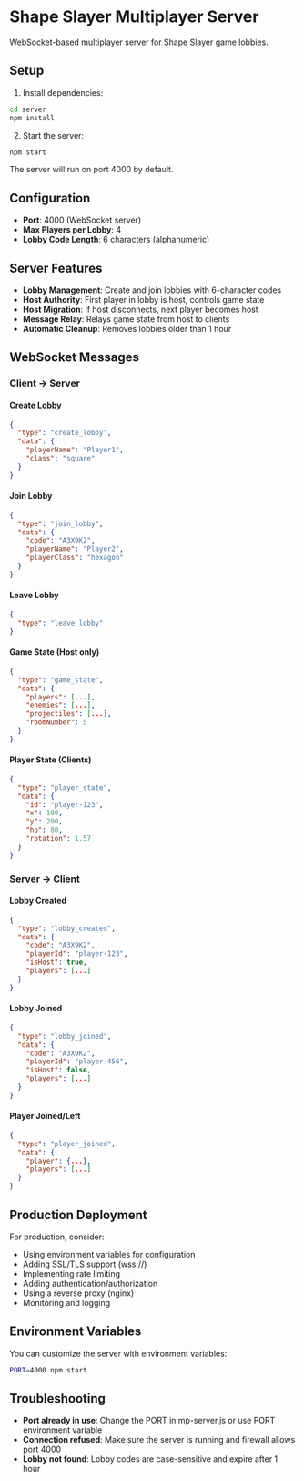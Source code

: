 # Shape Slayer Multiplayer Server

WebSocket-based multiplayer server for Shape Slayer game lobbies.

## Setup

1. Install dependencies:
```bash
cd server
npm install
```

2. Start the server:
```bash
npm start
```

The server will run on port 4000 by default.

## Configuration

- **Port**: 4000 (WebSocket server)
- **Max Players per Lobby**: 4
- **Lobby Code Length**: 6 characters (alphanumeric)

## Server Features

- **Lobby Management**: Create and join lobbies with 6-character codes
- **Host Authority**: First player in lobby is host, controls game state
- **Host Migration**: If host disconnects, next player becomes host
- **Message Relay**: Relays game state from host to clients
- **Automatic Cleanup**: Removes lobbies older than 1 hour

## WebSocket Messages

### Client -> Server

#### Create Lobby
```json
{
  "type": "create_lobby",
  "data": {
    "playerName": "Player1",
    "class": "square"
  }
}
```

#### Join Lobby
```json
{
  "type": "join_lobby",
  "data": {
    "code": "A3X9K2",
    "playerName": "Player2",
    "playerClass": "hexagon"
  }
}
```

#### Leave Lobby
```json
{
  "type": "leave_lobby"
}
```

#### Game State (Host only)
```json
{
  "type": "game_state",
  "data": {
    "players": [...],
    "enemies": [...],
    "projectiles": [...],
    "roomNumber": 5
  }
}
```

#### Player State (Clients)
```json
{
  "type": "player_state",
  "data": {
    "id": "player-123",
    "x": 100,
    "y": 200,
    "hp": 80,
    "rotation": 1.57
  }
}
```

### Server -> Client

#### Lobby Created
```json
{
  "type": "lobby_created",
  "data": {
    "code": "A3X9K2",
    "playerId": "player-123",
    "isHost": true,
    "players": [...]
  }
}
```

#### Lobby Joined
```json
{
  "type": "lobby_joined",
  "data": {
    "code": "A3X9K2",
    "playerId": "player-456",
    "isHost": false,
    "players": [...]
  }
}
```

#### Player Joined/Left
```json
{
  "type": "player_joined",
  "data": {
    "player": {...},
    "players": [...]
  }
}
```

## Production Deployment

For production, consider:
- Using environment variables for configuration
- Adding SSL/TLS support (wss://)
- Implementing rate limiting
- Adding authentication/authorization
- Using a reverse proxy (nginx)
- Monitoring and logging

## Environment Variables

You can customize the server with environment variables:

```bash
PORT=4000 npm start
```

## Troubleshooting

- **Port already in use**: Change the PORT in mp-server.js or use PORT environment variable
- **Connection refused**: Make sure the server is running and firewall allows port 4000
- **Lobby not found**: Lobby codes are case-sensitive and expire after 1 hour

